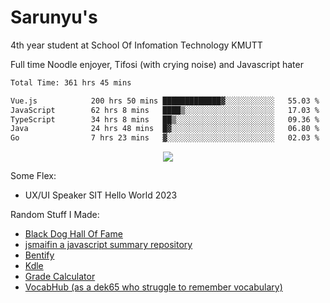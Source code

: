 # Sarunyu's
<p>4th year student at School Of Infomation Technology KMUTT</p>
<p>Full time Noodle enjoyer, Tifosi (with crying noise) and Javascript hater</p>

<!--START_SECTION:waka-->

```txt
Total Time: 361 hrs 45 mins

Vue.js            200 hrs 50 mins █████████████▓░░░░░░░░░░░   55.03 %
JavaScript        62 hrs 8 mins   ████▒░░░░░░░░░░░░░░░░░░░░   17.03 %
TypeScript        34 hrs 8 mins   ██▒░░░░░░░░░░░░░░░░░░░░░░   09.36 %
Java              24 hrs 48 mins  █▓░░░░░░░░░░░░░░░░░░░░░░░   06.80 %
Go                7 hrs 23 mins   ▓░░░░░░░░░░░░░░░░░░░░░░░░   02.03 %
```

<!--END_SECTION:waka-->
<div align=center>
  <img src="https://skillicons.dev/icons?i=typescript,javascript,nodejs,java,spring,react,vue,mysql,mongodb,docker,linux" />
</div>

Some Flex:
- UX/UI Speaker SIT Hello World 2023

Random Stuff I Made:
- [Black Dog Hall Of Fame](https://bdoghalloffame.vercel.app/)
- [jsmaifin a javascript summary repository](https://github.com/ssarunyu/js-maifin)
- [Bentify](https://bentify.vercel.app/)
- [Kdle](https://kdle.vercel.app/)
- [Grade Calculator](https://grade-calculator-virid.vercel.app/)
- [VocabHub (as a dek65 who struggle to remember vocabulary)](https://vocabhub.vercel.app/)
